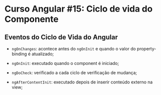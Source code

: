 # Curso Angular #15: Ciclo de vida do Componente  
  
## Eventos do Ciclo de Vida do Angular  
    
* `ngOnChanges`: acontece antes do `ngOnInit` e quando o valor do property-binding é atualizado;  
  
* `ngOnInit`: executado quando o component é iniciado;  
  
* `ngDoCheck`: verificado a cada ciclo de verificação de mudança;    
  
* `ngAfterContentInit`: executado depois de inserir conteúdo externo na view; 
  
